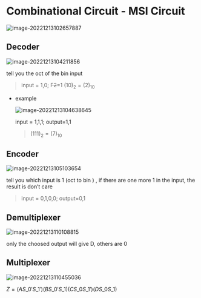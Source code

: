 # Combinational Circuit - MSI Circuit

![image-20221213102657887](assets/L6\_1.png)

## Decoder

![image-20221213104211856](assets/L6\_2.png)

tell you the oct of the bin input

> input = 1,0; F~~2~~=1 $(10)_2=(2)_{10}$

*   example

    ![image-20221213104638645](assets/L6\_3.png)

    input = 1,1,1; output=1,1

    > $(111)_2=(7)_{10}$

## Encoder

![image-20221213105103654](assets/L6\_4.png)

tell you which input is 1 (oct to bin ) , if there are one more 1 in the input, the result is don’t care

> input = 0,1,0,0; output=0,1

## Demultiplexer

![image-20221213110108815](assets/L6\_5.png)

only the choosed output will give D, others are 0

## Multiplexer

![image-20221213110455036](assets/L6\_6.png)

$Z=(A S\_0' S\_1')(BS\_0'S\_1 )(CS\_0S\_1')(DS\_0S\_1)$
